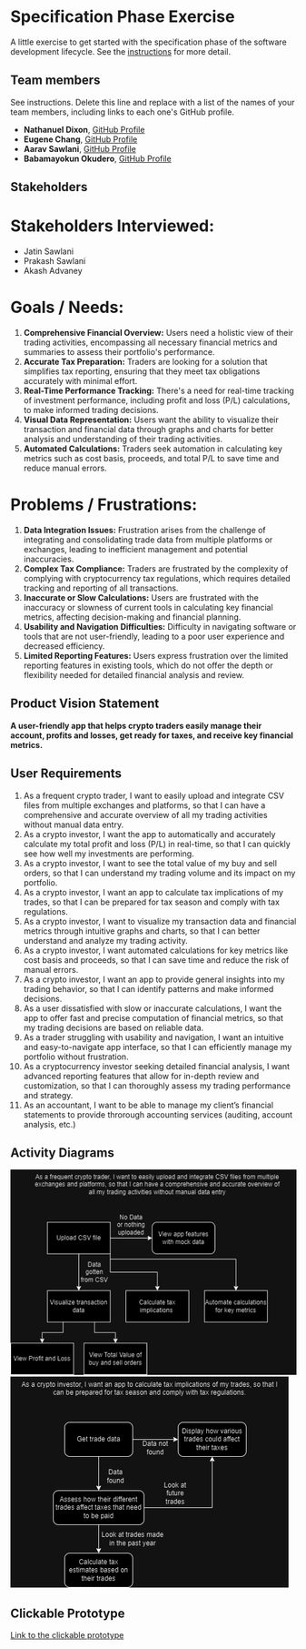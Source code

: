 # Specification Phase Exercise

A little exercise to get started with the specification phase of the software development lifecycle. See the [instructions](instructions.md) for more detail.

## Team members

See instructions. Delete this line and replace with a list of the names of your team members, including links to each one's GitHub profile.
- **Nathanuel Dixon**, [GitHub Profile](https://github.com/nathanuel0322)
- **Eugene Chang**, [GitHub Profile](https://github.com/egnechng)
- **Aarav Sawlani**, [GitHub Profile](https://github.com/aaravsawlani)
- **Babamayokun Okudero**, [GitHub Profile](https://github.com/Mokudero)

## Stakeholders

# Stakeholders Interviewed:
- Jatin Sawlani
- Prakash Sawlani
- Akash Advaney

# Goals / Needs:
1. **Comprehensive Financial Overview:** Users need a holistic view of their trading activities, encompassing all necessary financial metrics and summaries to assess their portfolio's performance.
2. **Accurate Tax Preparation:** Traders are looking for a solution that simplifies tax reporting, ensuring that they meet tax obligations accurately with minimal effort.
3. **Real-Time Performance Tracking:** There's a need for real-time tracking of investment performance, including profit and loss (P/L) calculations, to make informed trading decisions.
4. **Visual Data Representation:** Users want the ability to visualize their transaction and financial data through graphs and charts for better analysis and understanding of their trading activities.
5. **Automated Calculations:** Traders seek automation in calculating key metrics such as cost basis, proceeds, and total P/L to save time and reduce manual errors.

# Problems / Frustrations:
1. **Data Integration Issues:** Frustration arises from the challenge of integrating and consolidating trade data from multiple platforms or exchanges, leading to inefficient management and potential inaccuracies.
2. **Complex Tax Compliance:** Traders are frustrated by the complexity of complying with cryptocurrency tax regulations, which requires detailed tracking and reporting of all transactions.
3. **Inaccurate or Slow Calculations:** Users are frustrated with the inaccuracy or slowness of current tools in calculating key financial metrics, affecting decision-making and financial planning.
4. **Usability and Navigation Difficulties:** Difficulty in navigating software or tools that are not user-friendly, leading to a poor user experience and decreased efficiency.
5. **Limited Reporting Features:** Users express frustration over the limited reporting features in existing tools, which do not offer the depth or flexibility needed for detailed financial analysis and review.

## Product Vision Statement

**A user-friendly app that helps crypto traders easily manage their account, profits and losses, get ready for taxes, and receive key financial metrics.**

## User Requirements

1. As a frequent crypto trader, I want to easily upload and integrate CSV files from multiple exchanges and platforms, so that I can have a comprehensive and accurate overview of all my trading activities without manual data entry.
2. As a crypto investor, I want the app to automatically and accurately calculate my total profit and loss (P/L) in real-time, so that I can quickly see how well my investments are performing.
3. As a crypto investor, I want to see the total value of my buy and sell orders, so that I can understand my trading volume and its impact on my portfolio.
4. As a crypto investor, I want an app to calculate tax implications of my trades, so that I can be prepared for tax season and comply with tax regulations.
5. As a crypto investor, I want to visualize my transaction data and financial metrics through intuitive graphs and charts, so that I can better understand and analyze my trading activity.
6. As a crypto investor, I want automated calculations for key metrics like cost basis and proceeds, so that I can save time and reduce the risk of manual errors.
7. As a crypto investor, I want an app to provide general insights into my trading behavior, so that I can identify patterns and make informed decisions.
8. As a user dissatisfied with slow or inaccurate calculations, I want the app to offer fast and precise computation of financial metrics, so that my trading decisions are based on reliable data.
9. As a trader struggling with usability and navigation, I want an intuitive and easy-to-navigate app interface, so that I can efficiently manage my portfolio without frustration.
10. As a cryptocurrency investor seeking detailed financial analysis, I want advanced reporting features that allow for in-depth review and customization, so that I can thoroughly assess my trading performance and strategy.
11. As an accountant, I want to be able to manage my client’s financial statements to provide throrough accounting services (auditing, account analysis, etc.)


## Activity Diagrams

![UML Activity Diagram 1](./images/SWE%20Project%201.drawio.png)
![UML Activity Diagram 2](./images/UMLActivity2.drawio.png)

## Clickable Prototype

[Link to the clickable prototype](https://www.figma.com/proto/rQmIQ1FbUYwAYpbVeAVH7Y/Project-1--Clickable-Prototype?page-id=0%3A1&type=design&node-id=3-3&viewport=397%2C296%2C0.45&t=qyVKNEyZxldfpUdS-1&scaling=min-zoom&starting-point-node-id=3%3A3&mode=design)
